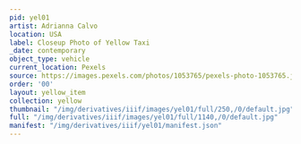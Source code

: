 ```yaml
---
pid: yel01
artist: Adrianna Calvo
location: USA
label: Closeup Photo of Yellow Taxi
_date: contemporary
object_type: vehicle
current_location: Pexels
source: https://images.pexels.com/photos/1053765/pexels-photo-1053765.jpeg
order: '00'
layout: yellow_item
collection: yellow
thumbnail: "/img/derivatives/iiif/images/yel01/full/250,/0/default.jpg"
full: "/img/derivatives/iiif/images/yel01/full/1140,/0/default.jpg"
manifest: "/img/derivatives/iiif/yel01/manifest.json"
---
```

